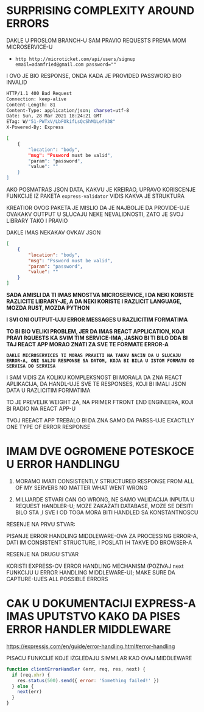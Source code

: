 # SURPRISING COMPLEXITY AROUND ERRORS

DAKLE U PROSLOM BRANCH-U SAM PRAVIO REQUESTS PREMA MOM MICROSERVICE-U

- `http http://microticket.com/api/users/signup email=adamfried@gmail.com password=""`

I OVO JE BIO RESPONSE, ONDA KADA JE PROVIDED PASSWORD BIO INVALID

```zsh
HTTP/1.1 400 Bad Request
Connection: keep-alive
Content-Length: 81
Content-Type: application/json; charset=utf-8
Date: Sun, 28 Mar 2021 18:24:21 GMT
ETag: W/"51-PWTxV/LbFOkifLsQcShM1Lef938"
X-Powered-By: Express

[
    {
        "location": "body",
        "msg": "Pssword must be valid",
        "param": "password",
        "value": ""
    }
]
```

AKO POSMATRAS JSON DATA, KAKVU JE KREIRAO, UPRAVO KORISCENJE FUNKCIJE IZ PAKETA `express-validator` VIDIS KAKVA JE STRUKTURA

KREATIOR OVOG PAKETA JE MISLIO DA JE NAJBOLJE DA PROVIDE-UJE OVAKAKV OUTPUT U SLUCAJU NEKE NEVALIDNOSTI, ZATO JE SVOJ LIBRARY TAKO I PRAVIO

DAKLE IMAS NEKAKAV OVKAV JSON

```json
[
    {
        "location": "body",
        "msg": "Pssword must be valid",
        "param": "password",
        "value": ""
    }
]
```

**SADA AMISLI DA TI IMAS MNOSTVA MICROSERVICE, I DA NEKI KORISTE RAZLICITE LIBRARY-JE, A DA NEKI KORISTE I RAZLICIT LANGUAGE, MOZDA RUST, MOZDA PYTHON**

**I SVI ONI OUTPUT-UJU ERROR MESSAGES U RAZLICITIM FORMATIMA**

**TO BI BIO VELIKI PROBLEM, JER DA IMAS REACT APPLICATION, KOJI PRAVI RQUESTS KA SVIM TIM SERVICE-IMA, JASNO BI TI BILO DDA BI TAJ REACT APP MORAO ZNATI ZA SVE TE FORMATE ERROR-A**

**`DAKLE MICROSERVICES TI MORAS PRAVITI NA TAKAV NACIN DA U SLUCAJU ERROR-A, ONI SALJU RESPONSE SA DATOM, KOJA BI BILA U ISTOM FORMATU OD SERVISA DO SERVISA`**

I SAM VIDIS ZA KOLIKU KOMPLEKSNOST BI MORALA DA ZNA REACT APLIKACIJA, DA HANDL-UJE SVE TE RESPONSES, KOJI BI IMALI JSON DATA U RAZLICITIM FORMATIMA

TO JE PREVELIK WEIGHT ZA, NA PRIMER FTRONT END ENGINEERA, KOJI BI RADIO NA REACT APP-U

TVOJ REEACT APP TREBALO BI DA ZNA SAMO DA PARSS-UJE EXACTLLY ONE TYPE OF ERROR RESPONSE

# IMAM DVE OGROMENE POTESKOCE U ERROR HANDLINGU

1. MORAMO IMATI CONSISTENTLY STRUCTURED RESPONSE FROM ALL OF MY SERVERS NO MATTER WHAT WENT WRONG

2. MILIJARDE STVARI CAN GO WRONG, NE SAMO VALIDACIJA INPUTA U REQUEST HANDLER-U; MOZE ZAKAZATI DATABASE, MOZE SE DESITI BILO STA ,I SVE I OD TOGA MORA BITI HANDLED SA KONSTANTNOSCU 

RESENJE NA PRVU STVAR:

PISANJE ERROR HANDLING MIDDLEWARE-OVA ZA PROCESSING ERROR-A, DATI IM CONSISTENT STRUCTURE, I POSLATI IH TAKVE DO BROWSER-A

RESENJE NA DRUGU STVAR

KORISTI EXPRESS-OV ERROR HANDLING MECHANISM (POZIVAJ next FUNKCIJU U ERROR HANDLING MIDDLEWARE-U); MAKE SURE DA CAPTURE-UJES ALL POSSIBLE ERRORS

# CAK U DOKUMENTACIJI EXPRESS-A IMAS UPUTSTVO KAKO DA PISES ERROR HANDLER MIDDLEWARE

<https://expressjs.com/en/guide/error-handling.html#error-handling>

PISACU FUNKCIJE KOJE IZGLEDAJU SIMMILAR KAO OVAJ MIDDLEWARE

```js
function clientErrorHandler (err, req, res, next) {
  if (req.xhr) {
    res.status(500).send({ error: 'Something failed!' })
  } else {
    next(err)
  }
}
```
